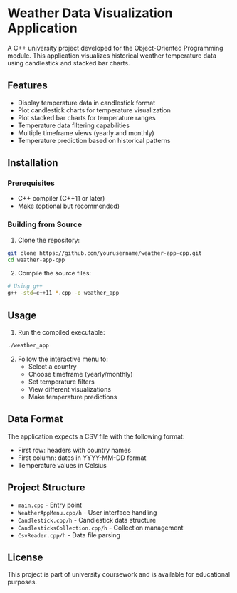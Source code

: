 # Weather Data Visualization Application

A C++ university project developed for the Object-Oriented Programming module. This application visualizes historical weather temperature data using candlestick and stacked bar charts.

## Features

- Display temperature data in candlestick format
- Plot candlestick charts for temperature visualization
- Plot stacked bar charts for temperature ranges
- Temperature data filtering capabilities
- Multiple timeframe views (yearly and monthly)
- Temperature prediction based on historical patterns

## Installation

### Prerequisites
- C++ compiler (C++11 or later)
- Make (optional but recommended)

### Building from Source

1. Clone the repository:
```bash
git clone https://github.com/yourusername/weather-app-cpp.git
cd weather-app-cpp
```

2. Compile the source files:
```bash
# Using g++
g++ -std=c++11 *.cpp -o weather_app

```

## Usage

1. Run the compiled executable:
```bash
./weather_app
```

2. Follow the interactive menu to:
    - Select a country
    - Choose timeframe (yearly/monthly)
    - Set temperature filters
    - View different visualizations
    - Make temperature predictions

## Data Format

The application expects a CSV file with the following format:
- First row: headers with country names
- First column: dates in YYYY-MM-DD format
- Temperature values in Celsius

## Project Structure

- `main.cpp` - Entry point
- `WeatherAppMenu.cpp/h` - User interface handling
- `Candlestick.cpp/h` - Candlestick data structure
- `CandlesticksCollection.cpp/h` - Collection management
- `CsvReader.cpp/h` - Data file parsing

## License

This project is part of university coursework and is available for educational purposes.
